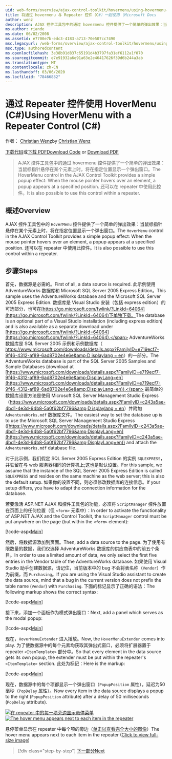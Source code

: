 ```yaml
---
uid: web-forms/overview/ajax-control-toolkit/hovermenu/using-hovermenu-with-a-repeater-control-cs
title: 将通过 hovermenu 与 Repeater 控件（C#）一起使用 |Microsoft Docs
author: wenz
description: AJAX 控件工具包中的通过 hovermenu 控件提供了一个简单的弹出效果：当鼠标指针悬停在某个元素上时，将在特定上出现一个弹出窗口 。
ms.author: riande
ms.date: 06/02/2008
ms.assetid: e7700e7b-edc3-4183-a713-70e507cc7490
msc.legacyurl: /web-forms/overview/ajax-control-toolkit/hovermenu/using-hovermenu-with-a-repeater-control-cs
msc.type: authoredcontent
ms.openlocfilehash: 3e38b91d837c65191d4b3797fa31ef6112a1f070
ms.sourcegitcommit: e7e91932a6e91a63e2e46417626f39d6b244a3ab
ms.translationtype: MT
ms.contentlocale: zh-CN
ms.lasthandoff: 03/06/2020
ms.locfileid: "78466832"
---
```

# <a name="using-hovermenu-with-a-repeater-control-c"></a><span data-ttu-id="aa2db-103">通过 Repeater 控件使用 HoverMenu (C#)</span><span class="sxs-lookup"><span data-stu-id="aa2db-103">Using HoverMenu with a Repeater Control (C#)</span></span>

<span data-ttu-id="aa2db-104">作者： [Christian Wenz](https://github.com/wenz)</span><span class="sxs-lookup"><span data-stu-id="aa2db-104">by [Christian Wenz](https://github.com/wenz)</span></span>

<span data-ttu-id="aa2db-105">[下载代码](https://download.microsoft.com/download/b/0/6/b06fe835-5b8f-4c00-aef8-062c19d75b95/HoverMenu1.cs.zip)或[下载 PDF](https://download.microsoft.com/download/b/6/a/b6ae89ee-df69-4c87-9bfb-ad1eb2b23373/hovermenu1CS.pdf)</span><span class="sxs-lookup"><span data-stu-id="aa2db-105">[Download Code](https://download.microsoft.com/download/b/0/6/b06fe835-5b8f-4c00-aef8-062c19d75b95/HoverMenu1.cs.zip) or [Download PDF](https://download.microsoft.com/download/b/6/a/b6ae89ee-df69-4c87-9bfb-ad1eb2b23373/hovermenu1CS.pdf)</span></span>

> <span data-ttu-id="aa2db-106">AJAX 控件工具包中的通过 hovermenu 控件提供了一个简单的弹出效果：当鼠标指针悬停在某个元素上时，将在指定位置显示一个弹出窗口。</span><span class="sxs-lookup"><span data-stu-id="aa2db-106">The HoverMenu control in the AJAX Control Toolkit provides a simple popup effect: When the mouse pointer hovers over an element, a popup appears at a specified position.</span></span> <span data-ttu-id="aa2db-107">还可以在 repeater 中使用此控件。</span><span class="sxs-lookup"><span data-stu-id="aa2db-107">It is also possible to use this control within a repeater.</span></span>

## <a name="overview"></a><span data-ttu-id="aa2db-108">概述</span><span class="sxs-lookup"><span data-stu-id="aa2db-108">Overview</span></span>

<span data-ttu-id="aa2db-109">AJAX 控件工具包中的 `HoverMenu` 控件提供了一个简单的弹出效果：当鼠标指针悬停在某个元素上时，将在指定位置显示一个弹出窗口。</span><span class="sxs-lookup"><span data-stu-id="aa2db-109">The `HoverMenu` control in the AJAX Control Toolkit provides a simple popup effect: When the mouse pointer hovers over an element, a popup appears at a specified position.</span></span> <span data-ttu-id="aa2db-110">还可以在 repeater 中使用此控件。</span><span class="sxs-lookup"><span data-stu-id="aa2db-110">It is also possible to use this control within a repeater.</span></span>

## <a name="steps"></a><span data-ttu-id="aa2db-111">步骤</span><span class="sxs-lookup"><span data-stu-id="aa2db-111">Steps</span></span>

<span data-ttu-id="aa2db-112">首先，数据源是必需的。</span><span class="sxs-lookup"><span data-stu-id="aa2db-112">First of all, a data source is required.</span></span> <span data-ttu-id="aa2db-113">此示例使用 AdventureWorks 数据库和 Microsoft SQL Server 2005 Express Edition。</span><span class="sxs-lookup"><span data-stu-id="aa2db-113">This sample uses the AdventureWorks database and the Microsoft SQL Server 2005 Express Edition.</span></span> <span data-ttu-id="aa2db-114">数据库是 Visual Studio 安装（包括 express edition）的可选部分，也可在[https://go.microsoft.com/fwlink/?LinkId=64064](https://go.microsoft.com/fwlink/?LinkId=64064)下单独下载。</span><span class="sxs-lookup"><span data-stu-id="aa2db-114">The database is an optional part of a Visual Studio installation (including express edition) and is also available as a separate download under [https://go.microsoft.com/fwlink/?LinkId=64064](https://go.microsoft.com/fwlink/?LinkId=64064).</span></span> <span data-ttu-id="aa2db-115">AdventureWorks 数据库是 SQL Server 2005 示例和示例数据库（ [https://www.microsoft.com/downloads/details.aspx?FamilyID=e719ecf7-9f46-4312-af89-6ad8702e4e6e&amp;D isplaylang = en](https://www.microsoft.com/downloads/details.aspx?FamilyID=e719ecf7-9f46-4312-af89-6ad8702e4e6e&amp;DisplayLang=en)）的一部分。</span><span class="sxs-lookup"><span data-stu-id="aa2db-115">The AdventureWorks database is part of the SQL Server 2005 Samples and Sample Databases (download at [https://www.microsoft.com/downloads/details.aspx?FamilyID=e719ecf7-9f46-4312-af89-6ad8702e4e6e&amp;DisplayLang=en](https://www.microsoft.com/downloads/details.aspx?FamilyID=e719ecf7-9f46-4312-af89-6ad8702e4e6e&amp;DisplayLang=en)).</span></span> <span data-ttu-id="aa2db-116">最简单的数据库设置方法是使用 Microsoft SQL Server Management Studio Express （[https://www.microsoft.com/downloads/details.aspx?FamilyID=c243a5ae-4bd1-4e3d-94b8-5a0f62bf7796&amp;D isplaylang = en](https://www.microsoft.com/downloads/details.aspx?FamilyID=c243a5ae-4bd1-4e3d-94b8-5a0f62bf7796&amp;DisplayLang=en)）并附加 `AdventureWorks.mdf` 数据库文件。</span><span class="sxs-lookup"><span data-stu-id="aa2db-116">The easiest way to set the database up is to use the Microsoft SQL Server Management Studio Express ([https://www.microsoft.com/downloads/details.aspx?FamilyID=c243a5ae-4bd1-4e3d-94b8-5a0f62bf7796&amp;DisplayLang=en](https://www.microsoft.com/downloads/details.aspx?FamilyID=c243a5ae-4bd1-4e3d-94b8-5a0f62bf7796&amp;DisplayLang=en)) and attach the `AdventureWorks.mdf` database file.</span></span>

<span data-ttu-id="aa2db-117">对于此示例，我们假定 SQL Server 2005 Express Edition 的实例 `SQLEXPRESS`，并驻留在与 web 服务器相同的计算机上;这也是默认设置。</span><span class="sxs-lookup"><span data-stu-id="aa2db-117">For this sample, we assume that the instance of the SQL Server 2005 Express Edition is called `SQLEXPRESS` and resides on the same machine as the web server; this is also the default setup.</span></span> <span data-ttu-id="aa2db-118">如果你的设置不同，则必须修改数据库的连接信息。</span><span class="sxs-lookup"><span data-stu-id="aa2db-118">If your setup differs, you have to adapt the connection information for the database.</span></span>

<span data-ttu-id="aa2db-119">若要激活 ASP.NET AJAX 和控件工具包的功能，必须将 `ScriptManager` 控件放置在页面上的任何位置（但 `<form>` 元素中）：</span><span class="sxs-lookup"><span data-stu-id="aa2db-119">In order to activate the functionality of ASP.NET AJAX and the Control Toolkit, the `ScriptManager` control must be put anywhere on the page (but within the `<form>` element):</span></span>

[!code-aspx[Main](using-hovermenu-with-a-repeater-control-cs/samples/sample1.aspx)]

<span data-ttu-id="aa2db-120">然后，将数据源添加到页面。</span><span class="sxs-lookup"><span data-stu-id="aa2db-120">Then, add a data source to the page.</span></span> <span data-ttu-id="aa2db-121">为了使用有限数量的数据，我们仅选择 AdventureWorks 数据库的供应商表中的前五个条目。</span><span class="sxs-lookup"><span data-stu-id="aa2db-121">In order to use a limited amount of data, we only select the first five entries in the Vendor table of the AdventureWorks database.</span></span> <span data-ttu-id="aa2db-122">如果使用 Visual Studio 助手创建数据源，请记住，当前版本中的 bug 不会将表名称（`Vendor`）作为前缀，而 `Purchasing`。</span><span class="sxs-lookup"><span data-stu-id="aa2db-122">If you are using the Visual Studio assistant to create the data source, mind that a bug in the current version does not prefix the table name (`Vendor`) with `Purchasing`.</span></span> <span data-ttu-id="aa2db-123">下面的标记显示了正确的语法：</span><span class="sxs-lookup"><span data-stu-id="aa2db-123">The following markup shows the correct syntax:</span></span>

[!code-aspx[Main](using-hovermenu-with-a-repeater-control-cs/samples/sample2.aspx)]

<span data-ttu-id="aa2db-124">接下来，添加一个面板作为模式弹出窗口：</span><span class="sxs-lookup"><span data-stu-id="aa2db-124">Next, add a panel which serves as the modal popup:</span></span>

[!code-aspx[Main](using-hovermenu-with-a-repeater-control-cs/samples/sample3.aspx)]

<span data-ttu-id="aa2db-125">现在，`HoverMenuExtender` 进入播放。</span><span class="sxs-lookup"><span data-stu-id="aa2db-125">Now, the `HoverMenuExtender` comes into play.</span></span> <span data-ttu-id="aa2db-126">为了使数据源中的每个元素均获取其弹出式窗口，必须将扩展器置于 repeater `<ItemTemplate>` 部分中。</span><span class="sxs-lookup"><span data-stu-id="aa2db-126">So that every element in the data source gets its own popup, the extender must be put within the repeater's `<ItemTemplate>` section.</span></span> <span data-ttu-id="aa2db-127">此处为标记：</span><span class="sxs-lookup"><span data-stu-id="aa2db-127">Here is the markup:</span></span>

[!code-aspx[Main](using-hovermenu-with-a-repeater-control-cs/samples/sample4.aspx)]

<span data-ttu-id="aa2db-128">现在，数据源中的每个项都显示一个弹出窗口（`PopupPosition` 属性），延迟为50毫秒（`PopDelay` 属性）。</span><span class="sxs-lookup"><span data-stu-id="aa2db-128">Now every item in the data source displays a popup to the right (`PopupPosition` attribute) after a delay of 50 milliseconds (`PopDelay` attribute).</span></span>

<span data-ttu-id="aa2db-129">[![在 repeater 中的每一项旁边显示悬停菜单](using-hovermenu-with-a-repeater-control-cs/_static/image2.png)](using-hovermenu-with-a-repeater-control-cs/_static/image1.png)</span><span class="sxs-lookup"><span data-stu-id="aa2db-129">[![The hover menu appears next to each item in the repeater](using-hovermenu-with-a-repeater-control-cs/_static/image2.png)](using-hovermenu-with-a-repeater-control-cs/_static/image1.png)</span></span>

<span data-ttu-id="aa2db-130">悬停菜单显示在 repeater 中每个项的旁边（[单击以查看完全大小的图像](using-hovermenu-with-a-repeater-control-cs/_static/image3.png)）</span><span class="sxs-lookup"><span data-stu-id="aa2db-130">The hover menu appears next to each item in the repeater ([Click to view full-size image](using-hovermenu-with-a-repeater-control-cs/_static/image3.png))</span></span>

> [!div class="step-by-step"]
> [<span data-ttu-id="aa2db-131">下一部分</span><span class="sxs-lookup"><span data-stu-id="aa2db-131">Next</span></span>](using-hovermenu-with-a-repeater-control-vb.md)
